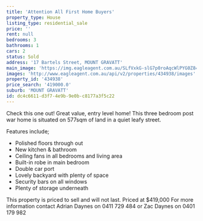 ```yaml
---
title: 'Attention All First Home Buyers'
property_type: House
listing_type: residential_sale
price: ''
rent: null
bedrooms: 3
bathrooms: 1
cars: 2
status: Sold
address: '17 Bartels Street, MOUNT GRAVATT'
main_image: 'https://img.eagleagent.com.au/SLfVxkG-slG7p0roAqcWlPYG0Z8=/1280x854/smart/https://s3-us-west-2.amazonaws.com/eagleagent-orig/images/6819143/105313383-image-M.jpg'
images: 'http://www.eagleagent.com.au/api/v2/properties/434938/images'
property_id: '434938'
price_search: '419000.0'
suburb: 'MOUNT GRAVATT'
id: dc4c6611-d3f7-4e9b-9e0b-c8177a3f5c22
---
```

Check this one out! Great value, entry level home!
This three bedroom post war home is situated on 577sqm of land in a quiet leafy street.

Features include;
*  Polished floors through out
*  New kitchen & bathroom
*  Ceiling fans in all bedrooms and living area
*  Built-in robe in main bedroom
*  Double car port
*  Lovely backyard with plenty of space
*  Security bars on all windows
*  Plenty of storage underneath

This property is priced to sell and will not last.
Priced at $419,000
For more information contact Adrian Daynes on 0411 729 484 or Zac Daynes on 0401 179 982